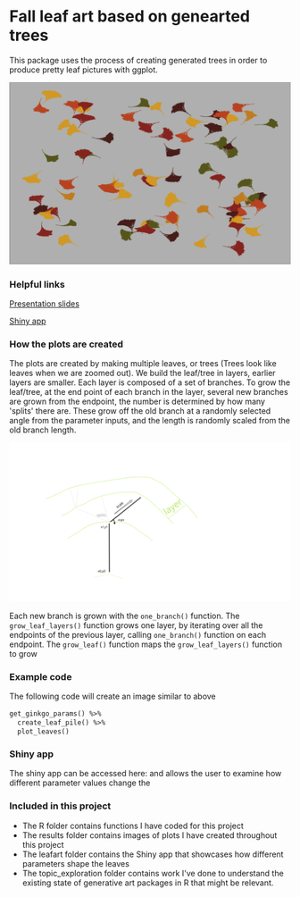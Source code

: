 # Fall leaf art based on genearted trees

This package uses the process of creating generated trees in order to produce pretty leaf pictures with ggplot.

![Ginkgo plot](/images/default_ginkgo_plot.png)

### Helpful links 

[Presentation slides](/presentation/presentation_slides.html)

[Shiny app](https://emilypalmer.shinyapps.io/empalmer-project-leafart/)


### How the plots are created 

The plots are created by making multiple leaves, or trees (Trees look like leaves when we are zoomed out). We build the leaf/tree in layers, earlier layers are smaller. Each layer is composed of a set of branches. To grow the leaf/tree, at the end point of each branch in the layer, several new branches are grown from the endpoint, the number is determined by how many 'splits' there are. These grow off the old branch at a randomly selected angle from the parameter inputs, and the length is randomly scaled from the old branch length. 

![explanation](/images/leaf_explanation.png)

Each new branch is grown with the `one_branch()` function. The `grow_leaf_layers()` function grows one layer, by iterating over all the endpoints of the previous layer, calling `one_branch()` function on each endpoint. The `grow_leaf()` function maps the `grow_leaf_layers()` function to grow 

### Example code 

The following code will create an image similar to above 

```
get_ginkgo_params() %>% 
  create_leaf_pile() %>% 
  plot_leaves()
```

### Shiny app

The shiny app can be accessed here: and allows the user to examine how different parameter values change the 

### Included in this project

- The R folder contains functions I have coded for this project
- The results folder contains images of plots I have created throughout this project
- The leafart folder contains the Shiny app that showcases how different parameters shape the leaves
- The topic_exploration folder contains work I've done to understand the existing state of generative art packages in R that might be relevant. 

